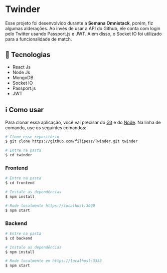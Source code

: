 # Twinder

Esse projeto foi desenvolvido durante a **Semana Omnistack**, porém, fiz algumas alderações. Ao invés de usar a API do Github, ele conta com login pelo Twitter usando Passport.js e JWT. Além disso, o Socket IO foi utilizado para a funcionalidade de match.


## :rocket: Tecnologias

- React Js
- Node Js 
- MongoDB 
- Socket IO 
- Passport.js
- JWT

  
## :information_source: Como usar

Para clonar essa aplicação, você vai precisar do [Git](https://git-scm.com) e do [Node](https://nodejs.org/en/). 
Na linha de comando, use os seguintes comandos:

```bash
# Clone esse repositório
$ git clone https://github.com/filipezz/Twinder.git twinder

# Entre na pasta
$ cd twinder
```

### Frontend
```bash
# Entre na pasta
$ cd frontend

# Instale as dependências
$ npm install

# Rode localmente https://localhost:3000
$ npm start
```
### Backend
```bash
# Entre na pasta
$ cd backend

# Instale as dependências
$ npm install

# Rode localmente em https://localhost:3333
$ npm start
```
